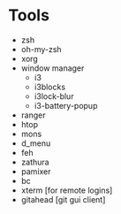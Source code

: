 # Tools
  * zsh
  * oh-my-zsh
  * xorg
  * window manager
    * i3
    * i3blocks
    * i3lock-blur
    * i3-battery-popup
  * ranger
  * htop
  * mons
  * d\_menu
  * feh
  * zathura
  * pamixer
  * bc
  * xterm [for remote logins]
  * gitahead [git gui client]
